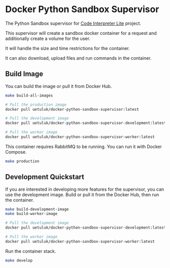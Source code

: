 # Docker Python Sandbox Supervisor

The Python Sandbox supervisor for [Code Interpreter Lite](https://github.com/uetuluk/code-interpreter-lite) project.

This supervisor will create a sandbox docker container for a request and additionally create a volume for the user.

It will handle the size and time restrictions for the container.

It can also download, upload files and run commands in the container.

## Build Image

You can build the image or pull it from Docker Hub.

```bash
make build-all-images
```

```bash
# Pull the production image
docker pull uetuluk/docker-python-sandbox-supervisor:latest

# Pull the development image
docker pull uetuluk/docker-python-sandbox-supervisor-development:latest

# Pull the worker image
docker pull uetuluk/docker-python-sandbox-supervisor-worker:latest
```

This container requires RabbitMQ to be running. You can run it with Docker Compose.

```bash
make production
```

## Development Quickstart

If you are interested in developing more features for the supervisor, you can use the development image.
Build or pull it from the Docker Hub, then run the container.

```bash
make build-development-image
make build-worker-image
```

```bash
# Pull the development image
docker pull uetuluk/docker-python-sandbox-supervisor-development:latest

# Pull the worker image
docker pull uetuluk/docker-python-sandbox-supervisor-worker:latest
```

Run the container stack.
```bash
make develop
```